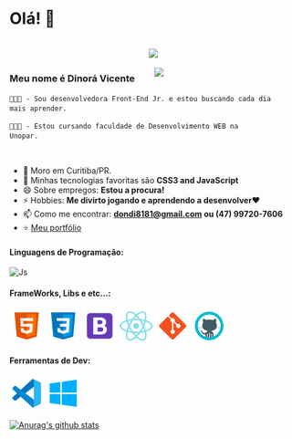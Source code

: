 # Olá! 👋

<p align="center"><br/>
   <a href="https://www.linkedin.com/in/dinora-vicente/">
    <img src="https://www.logo.wine/a/logo/LinkedIn/LinkedIn-Logo.wine.svg" width="100">
  </a>
</p>
<img align= "right" width= "250" src= "https://pa1.narvii.com/6580/8098c6e9207376889eeb0532d9f5a0723c4d73f5_hq.gif"/>

### Meu nome é Dinorá Vicente

<code>👨🏾‍💻 - Sou desenvolvedora Front-End Jr. e estou buscando cada dia mais aprender.</code>

<code>👨🏾‍🎓 - Estou cursando faculdade de Desenvolvimento WEB na Unopar.</code>

<br/>

- 🌱 Moro em Curitiba/PR.
- 🔭 Minhas tecnologias favoritas são **CSS3 and JavaScript**
- 😄 Sobre empregos: **Estou a procura!**
- ⚡ Hobbies: **Me divirto jogando e aprendendo a desenvolver**❤
- 📫 Como me encontrar: **dondi8181@gmail.com ou (47) 99720-7606**
- ⭐ <a href="https://dinoravicente.github.io/Portfolio/">Meu portfólio</a> 

<h4>Linguagens de Programação: </h4>
<p align="left">
 <img style="margin: auto;" src="https://upload.wikimedia.org/wikipedia/commons/thumb/9/99/Unofficial_JavaScript_logo_2.svg/200px-Unofficial_JavaScript_logo_2.svg.png" alt=Js width="60" height="60"/>
</p>

<h4>FrameWorks, Libs e etc...: </h4>
<p align="left">
	<img style="margin: auto;" src="https://raw.githubusercontent.com/sachinverma53121/sachinverma53121/master/icons/html5.png" alt=html5 width="60" height="60"/> 
	<img style="margin: auto;" src="https://raw.githubusercontent.com/sachinverma53121/sachinverma53121/master/icons/css3.png" alt=css3 width="60" height="60"/> 
	<img style="margin: auto;" src="https://raw.githubusercontent.com/sachinverma53121/sachinverma53121/master/icons/bootstrap.png" alt=bootstrap width="60" height="60"/>
	<img style="margin: auto;" src="https://raw.githubusercontent.com/sachinverma53121/sachinverma53121/master/icons/react.png" alt=react width="60" height="60"/> 
	<img style="margin: auto;" src="https://raw.githubusercontent.com/sachinverma53121/sachinverma53121/master/icons/git.png" alt=git width="60" height="60"/>
  <img style="margin: auto;" src="https://raw.githubusercontent.com/sachinverma53121/sachinverma53121/master/icons/github.png" alt=github width="60" height="60"/>
</p>

<h4>Ferramentas de Dev: </h4>
<p align="left">
  <img style="margin: auto;" src="https://raw.githubusercontent.com/sachinverma53121/sachinverma53121/master/icons/vsc.png" alt=vs width="60" height="60"/>
  <img style="margin: auto;" src="https://raw.githubusercontent.com/sachinverma53121/sachinverma53121/master/icons/win10.png" alt=windows10 width="60" height="60"/>
</p>

[![Anurag's github stats](https://github-readme-stats.vercel.app/api?username=DinoraVicente)](https://github.com/DinoraVicente/github-readme-stats)
